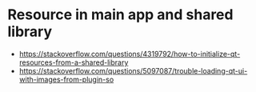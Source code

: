 # Resource in main app and shared library
- https://stackoverflow.com/questions/4319792/how-to-initialize-qt-resources-from-a-shared-library
- https://stackoverflow.com/questions/5097087/trouble-loading-qt-ui-with-images-from-plugin-so
